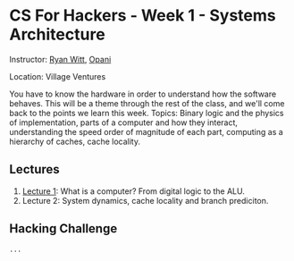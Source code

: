 # CS For Hackers - Week 1 - Systems Architecture

Instructor: [Ryan Witt](http://twitter.com/onecreativenerd), [Opani](http://opani.com/)

Location: Village Ventures

You have to know the hardware in order to understand how the software behaves. This
will be a theme through the rest of the class, and we'll come back to the
points we learn this week. Topics: Binary logic and the physics of
implementation, parts of a computer and how they interact, understanding the
speed order of magnitude of each part, computing as a hierarchy of caches,
cache locality.

## Lectures

1. [Lecture 1](https://github.com/generalassembly/cs-for-hackers/blob/master/week-01/lecture1.md): What is a computer? From digital logic to the ALU.
2. Lecture 2: System dynamics, cache locality and branch prediciton.

## Hacking Challenge

`...`
